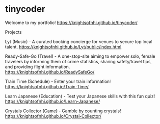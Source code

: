 # tinycoder

Welcome to my portfolio!
https://knightsofnhi.github.io/tinycoder/

Projects

Lyt (Music) - A curated booking concierge for venues to secure top local talent. 
https://knightsofnhi.github.io/Lyt/public/index.html

Ready-Safe-Go (Travel) - A one-stop-site aiming to empower solo, female travelers by informing them of crime statistics, sharing safety/travel tips, and providing flight information. 
https://knightsofnhi.github.io/ReadySafeGo/

Train Time (Schedule) - Enter your train information!
https://knightsofnhi.github.io/Train-Time/

Learn Japanese (Education) - Test your Japanese skills with this fun quiz!
https://knightsofnhi.github.io/Learn-Japanese/

Crystals Collector (Game) - Gamble by counting crystals!
https://knightsofnhi.github.io/Crystal-Collector/
